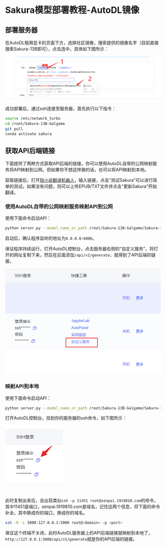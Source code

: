 # Sakura模型部署教程-AutoDL镜像



## 部署服务器

在AutoDL租用显卡的页面下方，选择社区镜像，搜索提供的镜像名字（目前直接搜索Sakura-13B即可），点击选中，具体如下图所示：

![Untitled](assets/autodl_1.png)

成功部署后，通过ssh连接至服务器，首先执行以下指令：

```bash
source /etc/network_turbo
cd /root/Sakura-13B-Galgame
git pull
conda activate sakura
```



## 获取API后端链接

下面提供了两种方式获取API后端的链接。你可以使用AutoDL自带的公网映射服务将API映射到公网。但如果你不想这样做的话，也可以将API映射到本地。

获取链接后，打开[轻小说翻译机器人](https://books.fishhawk.top/personal)，输入链接，点击“测试Sakura”可以进行简单的测试。如果没有问题，则可以上传EPUB/TXT文件并点击“更新Sakura”开始翻译。

### 使用AutoDL自带的公网映射服务映射API到公网

使用下面命令启动API：

```bash
python server.py --model_name_or_path /root/Sakura-13B-Galgame/Sakura-13B-LNovel-v0_8-4bit --use_gptq_model --model_version 0.8 --trust_remote_code --listen 0.0.0.0:6006 --no-auth
```

启动后，确认程序监听的地址为`0.0.0.0:6006`。

保证程序持续运行，打开AutoDL控制台，点击服务器右侧的“自定义服务”，将打开的网址复制下来，然后在后面添加`/api/v1/generate`，就得到了API后端的链接。

![Untitled](assets/autodl_2.png)

### 映射API到本地

使用下面命令启动API：

```bash
python server.py --model_name_or_path /root/Sakura-13B-Galgame/Sakura-13B-LNovel-v0_8-4bit --use_gptq_model --model_version 0.8 --trust_remote_code --no-auth
```

打开AutoDL控制台，找到你的服务器的ssh命令，如下图所示：

![Untitled](assets/autodl_3.png)

此时复制出来后，会出现类似`ssh -p 11451 root@senpai.1919810.com`的命令，其中11451是端口，senpai.1919810.com是域名，记住这两个信息，将下面的命令补全，其中<port>换成你的端口，<domain>换成你的域名。

```bash
ssh -N -L 5000:127.0.0.1:5000 root@<domain> -p <port>
```

保证这个终端不关闭，此时AutoDL服务器上的API后端链接就映射到本地了，`http://127.0.0.1:5000/api/v1/generate`就是你的API后端的链接。 
